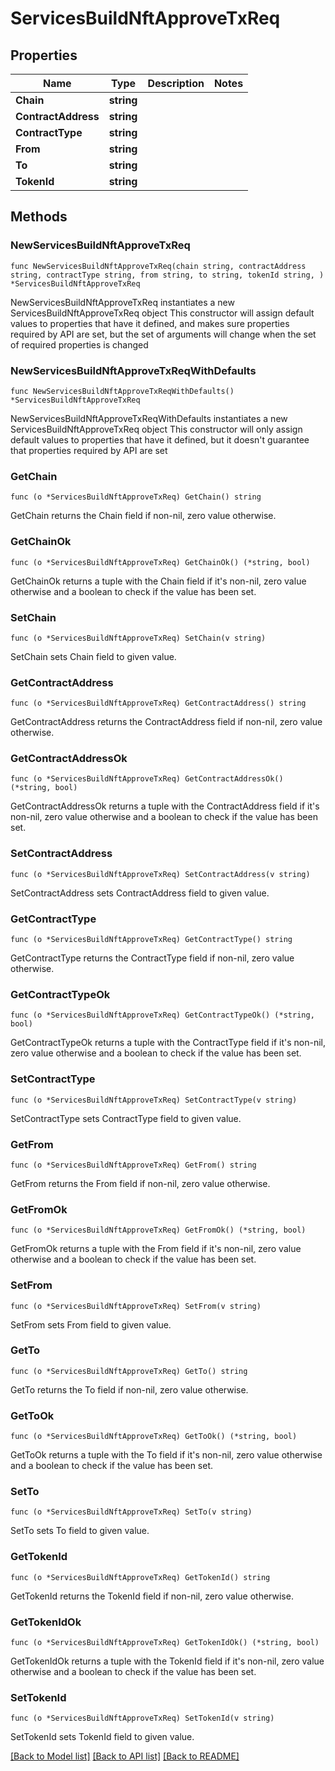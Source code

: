 # ServicesBuildNftApproveTxReq

## Properties

Name | Type | Description | Notes
------------ | ------------- | ------------- | -------------
**Chain** | **string** |  | 
**ContractAddress** | **string** |  | 
**ContractType** | **string** |  | 
**From** | **string** |  | 
**To** | **string** |  | 
**TokenId** | **string** |  | 

## Methods

### NewServicesBuildNftApproveTxReq

`func NewServicesBuildNftApproveTxReq(chain string, contractAddress string, contractType string, from string, to string, tokenId string, ) *ServicesBuildNftApproveTxReq`

NewServicesBuildNftApproveTxReq instantiates a new ServicesBuildNftApproveTxReq object
This constructor will assign default values to properties that have it defined,
and makes sure properties required by API are set, but the set of arguments
will change when the set of required properties is changed

### NewServicesBuildNftApproveTxReqWithDefaults

`func NewServicesBuildNftApproveTxReqWithDefaults() *ServicesBuildNftApproveTxReq`

NewServicesBuildNftApproveTxReqWithDefaults instantiates a new ServicesBuildNftApproveTxReq object
This constructor will only assign default values to properties that have it defined,
but it doesn't guarantee that properties required by API are set

### GetChain

`func (o *ServicesBuildNftApproveTxReq) GetChain() string`

GetChain returns the Chain field if non-nil, zero value otherwise.

### GetChainOk

`func (o *ServicesBuildNftApproveTxReq) GetChainOk() (*string, bool)`

GetChainOk returns a tuple with the Chain field if it's non-nil, zero value otherwise
and a boolean to check if the value has been set.

### SetChain

`func (o *ServicesBuildNftApproveTxReq) SetChain(v string)`

SetChain sets Chain field to given value.


### GetContractAddress

`func (o *ServicesBuildNftApproveTxReq) GetContractAddress() string`

GetContractAddress returns the ContractAddress field if non-nil, zero value otherwise.

### GetContractAddressOk

`func (o *ServicesBuildNftApproveTxReq) GetContractAddressOk() (*string, bool)`

GetContractAddressOk returns a tuple with the ContractAddress field if it's non-nil, zero value otherwise
and a boolean to check if the value has been set.

### SetContractAddress

`func (o *ServicesBuildNftApproveTxReq) SetContractAddress(v string)`

SetContractAddress sets ContractAddress field to given value.


### GetContractType

`func (o *ServicesBuildNftApproveTxReq) GetContractType() string`

GetContractType returns the ContractType field if non-nil, zero value otherwise.

### GetContractTypeOk

`func (o *ServicesBuildNftApproveTxReq) GetContractTypeOk() (*string, bool)`

GetContractTypeOk returns a tuple with the ContractType field if it's non-nil, zero value otherwise
and a boolean to check if the value has been set.

### SetContractType

`func (o *ServicesBuildNftApproveTxReq) SetContractType(v string)`

SetContractType sets ContractType field to given value.


### GetFrom

`func (o *ServicesBuildNftApproveTxReq) GetFrom() string`

GetFrom returns the From field if non-nil, zero value otherwise.

### GetFromOk

`func (o *ServicesBuildNftApproveTxReq) GetFromOk() (*string, bool)`

GetFromOk returns a tuple with the From field if it's non-nil, zero value otherwise
and a boolean to check if the value has been set.

### SetFrom

`func (o *ServicesBuildNftApproveTxReq) SetFrom(v string)`

SetFrom sets From field to given value.


### GetTo

`func (o *ServicesBuildNftApproveTxReq) GetTo() string`

GetTo returns the To field if non-nil, zero value otherwise.

### GetToOk

`func (o *ServicesBuildNftApproveTxReq) GetToOk() (*string, bool)`

GetToOk returns a tuple with the To field if it's non-nil, zero value otherwise
and a boolean to check if the value has been set.

### SetTo

`func (o *ServicesBuildNftApproveTxReq) SetTo(v string)`

SetTo sets To field to given value.


### GetTokenId

`func (o *ServicesBuildNftApproveTxReq) GetTokenId() string`

GetTokenId returns the TokenId field if non-nil, zero value otherwise.

### GetTokenIdOk

`func (o *ServicesBuildNftApproveTxReq) GetTokenIdOk() (*string, bool)`

GetTokenIdOk returns a tuple with the TokenId field if it's non-nil, zero value otherwise
and a boolean to check if the value has been set.

### SetTokenId

`func (o *ServicesBuildNftApproveTxReq) SetTokenId(v string)`

SetTokenId sets TokenId field to given value.



[[Back to Model list]](../README.md#documentation-for-models) [[Back to API list]](../README.md#documentation-for-api-endpoints) [[Back to README]](../README.md)


